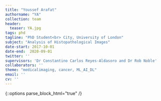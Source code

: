 ```yaml
---
title: "Youssef Arafat"
authorname: "YA"
collection: team
header:
  teaser: YA.jpg
tags: phd
tagline: "PhD Student<br> City, University of London"
subject: "Analysis of Histopathological Images"
date-start: 2017-10-01
date-end:  2020-09-01
twitter: ''
supervisors: 'Dr Constantino Carlos Reyes-Aldasoro and Dr Rob Noble'
collaborators: ''
theme: "medicalimaging, cancer, ML_AI_DL"
email: ''
cv: ''
---
```

{::options parse_block_html="true" /}

<p align= "justify">
